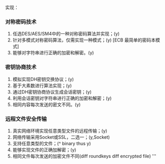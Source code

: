 实现：

### 对称密码技术
1. 任选DES/AES/SM4中的一种对称密码算法并实现；(y)
2. 针对多模式对称密码算法，仅需实现一种模式；(y) [ECB 最简单的密码本模式]
3. 能够对字符串进行正确的加密和解密。(y)
### 密钥协商技术
1. 模拟实现DH密钥交换协议；(y)
2. 基于大素数进行算法实现；(y)
3. 通过DH密钥协商协议生成会话密钥；(y)
4. 利用会话密钥对字符串进行正确的加密和解密；(y)
5. 相同内容每次发送的密文不同。(y)
### 远程文件安全传输
1. 真实网络环境实现任意类型文件的远程传输；(y)
2. 网络传输采用Socket或SSL，二选一；(y,Socket)
3. 支持任意类型的文件；(^ binary thus y)
4. 能够实现文件的正确加解密；(y)
5. 相同文件每次发送的加密文件不同(diff roundkeys diff encrypted file)
'''
